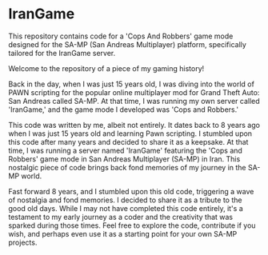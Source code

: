 # IranGame
This repository contains code for a 'Cops And Robbers' game mode designed for the SA-MP (San Andreas Multiplayer) platform, specifically tailored for the IranGame server.

Welcome to the repository of a piece of my gaming history!

Back in the day, when I was just 15 years old, I was diving into the world of PAWN scripting for the popular online multiplayer mod for Grand Theft Auto: San Andreas called SA-MP. At that time, I was running my own server called 'IranGame,' and the game mode I developed was 'Cops and Robbers.'

This code was written by me, albeit not entirely. It dates back to 8 years ago when I was just 15 years old and learning Pawn scripting. I stumbled upon this code after many years and decided to share it as a keepsake. At that time, I was running a server named 'IranGame' featuring the 'Cops and Robbers' game mode in San Andreas Multiplayer (SA-MP) in Iran. This nostalgic piece of code brings back fond memories of my journey in the SA-MP world.

Fast forward 8 years, and I stumbled upon this old code, triggering a wave of nostalgia and fond memories. I decided to share it as a tribute to the good old days. While I may not have completed this code entirely, it's a testament to my early journey as a coder and the creativity that was sparked during those times. Feel free to explore the code, contribute if you wish, and perhaps even use it as a starting point for your own SA-MP projects.
